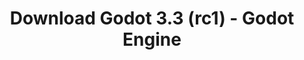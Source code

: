 ---
# Generated by /scripts/js/download_archive_generator !!! do not edit by hand !!!
title: 'Download Godot 3.3 (rc1) - Godot Engine'
type: 'download/archive'
name: '3.3'
flavor: 'rc1'
release_date: '2021-01-28T03:00:00-00:00'
release_notes: '/article/release-candidate-godot-3-2-4-rc-1/'
links:
  android.apk:
    name: 'android.apk'
    title: 'Android'
    caption: 'Universal APK (ARM64 + ARMv7 + x86_64 + x86)'
    tags:
      - 'APK download'
      - 'ARM64/v7'
      - 'x86 (64 & 32 bit)'
    hosts:
      github_builds:
        regular: 'https://github.com/godotengine/godot-builds/releases/download/3.3-rc1/Godot_v3.3-rc1_android_editor.apk'
        mono: '#'
      github:
        regular: 'https://github.com/godotengine/godot/releases/download/3.3-rc1/Godot_v3.3-rc1_android_editor.apk'
        mono: '#'
  macos.universal:
    name: 'macos.universal'
    title: 'macOS'
    caption: 'Universal (x86_64 + Apple Silicon)'
    tags:
      - 'Intel/Apple Silicon'
      - '64 bit'
    hosts:
      github_builds:
        regular: 'https://github.com/godotengine/godot-builds/releases/download/3.3-rc1/Godot_v3.3-rc1_osx.universal.zip'
        mono: 'https://github.com/godotengine/godot-builds/releases/download/3.3-rc1/Godot_v3.3-rc1_mono_osx.universal.zip'
      github:
        regular: 'https://github.com/godotengine/godot/releases/download/3.3-rc1/Godot_v3.3-rc1_osx.universal.zip'
        mono: 'https://github.com/godotengine/godot/releases/download/3.3-rc1/Godot_v3.3-rc1_mono_osx.universal.zip'
  windows.64:
    name: 'windows.64'
    title: 'Windows'
    caption: 'Standard (x86_64)'
    tags:
      - '64 bit'
    hosts:
      github_builds:
        regular: 'https://github.com/godotengine/godot-builds/releases/download/3.3-rc1/Godot_v3.3-rc1_win64.exe.zip'
        mono: 'https://github.com/godotengine/godot-builds/releases/download/3.3-rc1/Godot_v3.3-rc1_mono_win64.zip'
      github:
        regular: 'https://github.com/godotengine/godot/releases/download/3.3-rc1/Godot_v3.3-rc1_win64.exe.zip'
        mono: 'https://github.com/godotengine/godot/releases/download/3.3-rc1/Godot_v3.3-rc1_mono_win64.zip'
  linux_server.headless.64:
    name: 'linux_server.headless.64'
    title: 'Linux Server'
    caption: 'Headless (x86_64)'
    tags:
      - '64 bit'
      - 'Headless'
    hosts:
      github_builds:
        regular: 'https://github.com/godotengine/godot-builds/releases/download/3.3-rc1/Godot_v3.3-rc1_linux_headless.64.zip'
        mono: 'https://github.com/godotengine/godot-builds/releases/download/3.3-rc1/Godot_v3.3-rc1_mono_linux_headless_64.zip'
      github:
        regular: 'https://github.com/godotengine/godot/releases/download/3.3-rc1/Godot_v3.3-rc1_linux_headless.64.zip'
        mono: 'https://github.com/godotengine/godot/releases/download/3.3-rc1/Godot_v3.3-rc1_mono_linux_headless_64.zip'
  web:
    name: 'web'
    title: 'Web editor'
    caption: ''
    tags:
      - 'Self-hosted'
      - 'Cross-platform'
    hosts:
      github_builds:
        regular: 'https://github.com/godotengine/godot-builds/releases/download/3.3-rc1/Godot_v3.3-rc1_web_editor.zip'
        mono: '#'
      github:
        regular: 'https://github.com/godotengine/godot/releases/download/3.3-rc1/Godot_v3.3-rc1_web_editor.zip'
        mono: '#'
  linux.64:
    name: 'linux.64'
    title: 'Linux'
    caption: 'Standard (x86_64)'
    tags:
      - '64 bit'
    hosts:
      github_builds:
        regular: 'https://github.com/godotengine/godot-builds/releases/download/3.3-rc1/Godot_v3.3-rc1_x11.64.zip'
        mono: 'https://github.com/godotengine/godot-builds/releases/download/3.3-rc1/Godot_v3.3-rc1_mono_x11_64.zip'
      github:
        regular: 'https://github.com/godotengine/godot/releases/download/3.3-rc1/Godot_v3.3-rc1_x11.64.zip'
        mono: 'https://github.com/godotengine/godot/releases/download/3.3-rc1/Godot_v3.3-rc1_mono_x11_64.zip'
  linux.32:
    name: 'linux.32'
    title: 'Linux'
    caption: 'Standard (x86)'
    tags:
      - '32 bit'
    hosts:
      github_builds:
        regular: 'https://github.com/godotengine/godot-builds/releases/download/3.3-rc1/Godot_v3.3-rc1_x11.32.zip'
        mono: 'https://github.com/godotengine/godot-builds/releases/download/3.3-rc1/Godot_v3.3-rc1_mono_x11_32.zip'
      github:
        regular: 'https://github.com/godotengine/godot/releases/download/3.3-rc1/Godot_v3.3-rc1_x11.32.zip'
        mono: 'https://github.com/godotengine/godot/releases/download/3.3-rc1/Godot_v3.3-rc1_mono_x11_32.zip'
  windows.32:
    name: 'windows.32'
    title: 'Windows'
    caption: 'Standard (x86)'
    tags:
      - '32 bit'
    hosts:
      github_builds:
        regular: 'https://github.com/godotengine/godot-builds/releases/download/3.3-rc1/Godot_v3.3-rc1_win32.exe.zip'
        mono: 'https://github.com/godotengine/godot-builds/releases/download/3.3-rc1/Godot_v3.3-rc1_mono_win32.zip'
      github:
        regular: 'https://github.com/godotengine/godot/releases/download/3.3-rc1/Godot_v3.3-rc1_win32.exe.zip'
        mono: 'https://github.com/godotengine/godot/releases/download/3.3-rc1/Godot_v3.3-rc1_mono_win32.zip'
  linux_server.64:
    name: 'linux_server.64'
    title: 'Linux Server'
    caption: 'Standard (x86_64)'
    tags:
      - '64 bit'
    hosts:
      github_builds:
        regular: 'https://github.com/godotengine/godot-builds/releases/download/3.3-rc1/Godot_v3.3-rc1_linux_server.64.zip'
        mono: 'https://github.com/godotengine/godot-builds/releases/download/3.3-rc1/Godot_v3.3-rc1_mono_linux_server_64.zip'
      github:
        regular: 'https://github.com/godotengine/godot/releases/download/3.3-rc1/Godot_v3.3-rc1_linux_server.64.zip'
        mono: 'https://github.com/godotengine/godot/releases/download/3.3-rc1/Godot_v3.3-rc1_mono_linux_server_64.zip'
  aar_library:
    name: 'aar_library'
    title: 'AAR library'
    caption: ''
    tags:
      - 'Android plugins'
      - 'Java'
      - 'Kotlin'
    hosts:
      github_builds:
        regular: 'https://github.com/godotengine/godot-builds/releases/download/3.3-rc1/godot-lib.3.3.rc1.release.aar'
        mono: 'https://github.com/godotengine/godot-builds/releases/download/3.3-rc1/godot-lib.3.3.rc1.mono.release.aar'
      github:
        regular: 'https://github.com/godotengine/godot/releases/download/3.3-rc1/godot-lib.3.3.rc1.release.aar'
        mono: 'https://github.com/godotengine/godot/releases/download/3.3-rc1/godot-lib.3.3.rc1.mono.release.aar'
  templates:
    name: 'templates'
    title: 'Export templates'
    caption: ''
    tags:
      - 'Used to export your games to all supported platforms'
    hosts:
      github_builds:
        regular: 'https://github.com/godotengine/godot-builds/releases/download/3.3-rc1/Godot_v3.3-rc1_export_templates.tpz'
        mono: 'https://github.com/godotengine/godot-builds/releases/download/3.3-rc1/Godot_v3.3-rc1_mono_export_templates.tpz'
      github:
        regular: 'https://github.com/godotengine/godot/releases/download/3.3-rc1/Godot_v3.3-rc1_export_templates.tpz'
        mono: 'https://github.com/godotengine/godot/releases/download/3.3-rc1/Godot_v3.3-rc1_mono_export_templates.tpz'
primaryPlatforms:
  - 'android.apk'
  - 'macos.universal'
  - 'windows.64'
  - 'linux_server.headless.64'
  - 'web'
  - 'templates'
---
